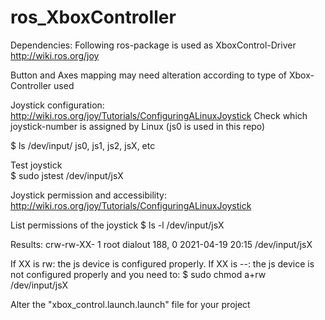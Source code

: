 # ros_XboxController

Dependencies:
Following ros-package is used as XboxControl-Driver
http://wiki.ros.org/joy

Button and Axes mapping may need alteration according to type of Xbox-Controller used

Joystick configuration:
http://wiki.ros.org/joy/Tutorials/ConfiguringALinuxJoystick
Check which joystick-number is assigned by Linux (js0 is used in this repo)

$ ls /dev/input/
  js0, js1, js2, jsX, etc
  
Test joystick  
$ sudo jstest /dev/input/jsX

Joystick permission and accessibility:
http://wiki.ros.org/joy/Tutorials/ConfiguringALinuxJoystick

List permissions of the joystick
$ ls -l /dev/input/jsX

Results:
    crw-rw-XX- 1 root dialout 188, 0 2021-04-19 20:15 /dev/input/jsX
  
If XX is rw: the js device is configured properly.
If XX is --: the js device is not configured properly and you need to:
$ sudo chmod a+rw /dev/input/jsX

Alter the "xbox_control.launch.launch" file for your project
<param name="dev" type="string" value="/dev/input/jsX" />


